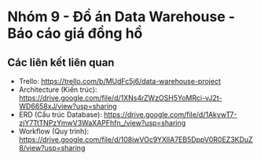 # Nhóm 9 -  Đồ án Data Warehouse - Báo cáo giá đồng hồ
## Các liên kết liên quan
- Trello: https://trello.com/b/MUdFc5j6/data-warehouse-project
- Architecture (Kiến trúc): https://drive.google.com/file/d/1XNs4rZWzOSH5YoMRci-vJ2t-WD6658xJ/view?usp=sharing
- ERD (Cấu trúc Database): https://drive.google.com/file/d/1AkywT7-zjY7TtTNPzYmwV3WaXAPFhfn_/view?usp=sharing
- Workflow (Quy trình): https://drive.google.com/file/d/108iwVOc9YXllA7EB5DppV0R0EZ3KDuZ8/view?usp=sharing
